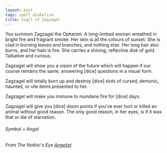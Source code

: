 ```yaml
---
layout: post
tags: spell diabolism
title: Sigil of Zagzagel
---
```


You summon Zagzagel the Ophanim. A long-limbed woman wreathed in bright fire and fragrant smoke. Her skin is all the colours of sunset. She is clad in burning leaves and branches, and nothing else. Her long hair also burns, and her halo is fire. She carries a shining, reflective disk of gold. Talkative and curious.

Zagzagel will show you a vision of the future which will happen if our course remains the same, answering [dice] questions in a visual form. 

Zagzagel will totally burn up and destroy [dice] slots of cursed, demonic, haunted, or vile items presented to her. 

Zagzagel will make you immune to mundane fire for [dice] days. 

Zagzagel will give you [dice] doom points if you’ve ever hurt or killed an animal without good reason. The only good reason, in her eyes, is if it was that or die of starvation. 

###### Symbol + Angel
###### From The Nothic's Eye [Angelist](https://nothicseye.blogspot.com/2023/06/who-does-not-understand-class.html)
